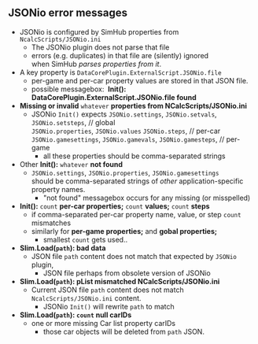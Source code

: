 ## JSONio error messages
- JSONio is configured by SimHub properties from `NcalcScripts/JSONio.ini`  
	- The JSONio plugin does not parse that file
	- errors (e.g. duplicates) in that file are (silently) ignored  
		when SimHub *parses properties from it*.
- A key property is `DataCorePlugin.ExternalScript.JSONio.file`
	- per-game and per-car property values are stored in that JSON file.
	- possible messagebox:&nbsp; **Init(): DataCorePlugin.ExternalScript.JSONio.file found**
- **Missing or invalid** `whatever` **properties from NCalcScripts/JSONio.ini**
	- JSONio `Init()` expects `JSONio.settings`, `JSONio.setvals`, `JSONio.setsteps`,  // global  
		`JSONio.properties`, `JSONio.values` `JSONio.steps`, // per-car   
		`JSONio.gamesettings`, `JSONio.gamevals`, `JSONio.gamesteps`,  // per-game
		- all these properties should be comma-separated strings
- Other **Init():** `whatever` **not found**
	- `JSONio.settings`, `JSONio.properties`, `JSONio.gamesettings`  
		should be comma-separated strings of *other* application-specific property names.
		- "not found" messagebox occurs for any missing (or misspelled)  
- **Init():** `count` **per-car properties;**  `count` **values;**  `count` **steps**
	- if comma-separated per-car property name, value, or step `count` mismatches
	- similarly for **per-game properties;** and **gobal properties;**
		- smallest `count` gets used..
- **Slim.Load(`path`):  bad data**
	- JSON file `path` content does not match that expected by `JSONio` plugin,
		- JSON file perhaps from obsolete version of JSONio
- **Slim.Load(`path`):  pList mismatched NCalcScripts/JSONio.ini**
	- Current JSON file `path` content does not match `NcalcScripts/JSONio.ini` content.
		- JSONio `Init()` will rewrite `path` to match
- **Slim.Load(`path`): `count` null carIDs**
	- one or more missing Car list property carIDs  
		- those car objects will be deleted from `path` JSON.
